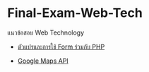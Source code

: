 # Final-Exam-Web-Tech
แนวข้อสอบ Web Technology 
* <a href="https://github.com/s6102041520165/Final-Exam-Web-Tech/tree/master/VariableAndForm">ตัวแปรและการใช้ Form ร่วมกับ PHP</a>

* <a href="https://github.com/s6102041520165/Final-Exam-Web-Tech/tree/master/GMap">Google Maps API</a>

